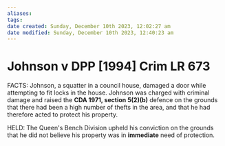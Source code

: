 ```yaml
---
aliases: 
tags: 
date created: Sunday, December 10th 2023, 12:02:27 am
date modified: Sunday, December 10th 2023, 12:40:23 am
---
```


# Johnson v DPP [1994] Crim LR 673

FACTS: Johnson, a squatter in a council house, damaged a door while attempting to fit locks in the house. Johnson was charged with criminal damage and raised the **CDA 1971, section 5(2)(b)** defence on the grounds that there had been a high number of thefts in the area, and that he had therefore acted to protect his property.

HELD: The Queen's Bench Division upheld his conviction on the grounds that he did not believe his property was in **immediate** need of protection.
